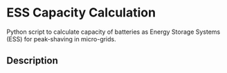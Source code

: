# ESS Capacity Calculation

Python script to calculate capacity of batteries as Energy Storage Systems (ESS) for peak-shaving in micro-grids.

## Description


